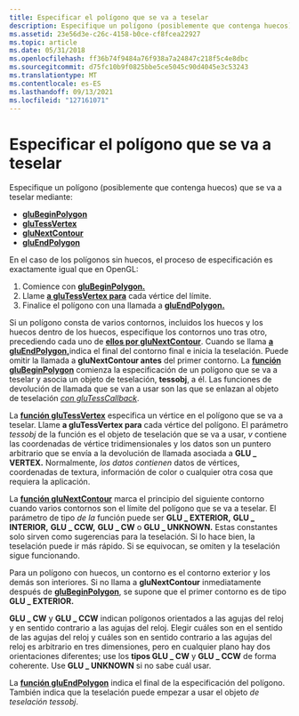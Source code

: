 ```yaml
---
title: Especificar el polígono que se va a teselar
description: Especifique un polígono (posiblemente que contenga huecos) que se va a teselar mediante
ms.assetid: 23e56d3e-c26c-4158-b0ce-cf8fcea22927
ms.topic: article
ms.date: 05/31/2018
ms.openlocfilehash: ff36b74f9484a76f938a7a24847c218f5c4e8dbc
ms.sourcegitcommit: d75fc10b9f0825bbe5ce5045c90d4045e3c53243
ms.translationtype: MT
ms.contentlocale: es-ES
ms.lasthandoff: 09/13/2021
ms.locfileid: "127161071"
---
```

# <a name="specifying-the-polygon-to-be-tessellated"></a>Especificar el polígono que se va a teselar

Especifique un polígono (posiblemente que contenga huecos) que se va a teselar mediante:

-   [**gluBeginPolygon**](glubeginpolygon.md)
-   [**gluTessVertex**](glutessvertex.md)
-   [**gluNextContour**](glunextcontour.md)
-   [**gluEndPolygon**](gluendpolygon.md)

En el caso de los polígonos sin huecos, el proceso de especificación es exactamente igual que en OpenGL:

1.  Comience con [**gluBeginPolygon.**](glubeginpolygon.md)
2.  Llame [**a gluTessVertex para**](glutessvertex.md) cada vértice del límite.
3.  Finalice el polígono con una llamada a [**gluEndPolygon.**](gluendpolygon.md)

Si un polígono consta de varios contornos, incluidos los huecos y los huecos dentro de los huecos, especifique los contornos uno tras otro, precediendo cada uno de [**ellos por gluNextContour**](glunextcontour.md). Cuando se llama [**a gluEndPolygon,**](gluendpolygon.md)indica el final del contorno final e inicia la teselación. Puede omitir la llamada a **gluNextContour antes** del primer contorno. La [**función gluBeginPolygon**](glubeginpolygon.md) comienza la especificación de un polígono que se va a teselar y asocia un objeto de teselación, **tessobj**, a él. Las funciones de devolución de llamada que se van a usar son las que se enlazan al objeto de teselación [*con gluTessCallback*](glutess.md).

La [**función gluTessVertex**](glutessvertex.md) especifica un vértice en el polígono que se va a teselar. Llame **a gluTessVertex para** cada vértice del polígono. El parámetro *tessobj* de la función es el objeto de teselación que se  va a usar, *v* contiene las coordenadas de vértice tridimensionales y los datos son un puntero arbitrario que se envía a la devolución de llamada asociada a **GLU \_ VERTEX.** Normalmente, *los datos contienen* datos de vértices, coordenadas de textura, información de color o cualquier otra cosa que requiera la aplicación.

La [**función gluNextContour**](glunextcontour.md) marca el principio del siguiente contorno cuando varios contornos son el límite del polígono que se va a teselar. El parámetro de tipo *de la* función puede ser **GLU \_ EXTERIOR,** **GLU \_ INTERIOR,** **GLU \_ CCW,** **GLU \_ CW** o **GLU \_ UNKNOWN.** Estas constantes solo sirven como sugerencias para la teselación. Si lo hace bien, la teselación puede ir más rápido. Si se equivocan, se omiten y la teselación sigue funcionando.

Para un polígono con huecos, un contorno es el contorno exterior y los demás son interiores. Si no llama a **gluNextContour** inmediatamente después de [**gluBeginPolygon**](glubeginpolygon.md), se supone que el primer contorno es de tipo **GLU \_ EXTERIOR.**

**GLU \_ CW** y **GLU \_ CCW** indican polígonos orientados a las agujas del reloj y en sentido contrario a las agujas del reloj. Elegir cuáles son en el sentido de las agujas del reloj y cuáles son en sentido contrario a las agujas del reloj es arbitrario en tres dimensiones, pero en cualquier plano hay dos orientaciones diferentes; use los **tipos GLU \_ CW** y **GLU \_ CCW** de forma coherente. Use **GLU \_ UNKNOWN** si no sabe cuál usar.

La [**función gluEndPolygon**](gluendpolygon.md) indica el final de la especificación del polígono. También indica que la teselación puede empezar a usar el objeto *de teselación tessobj*.

 

 





